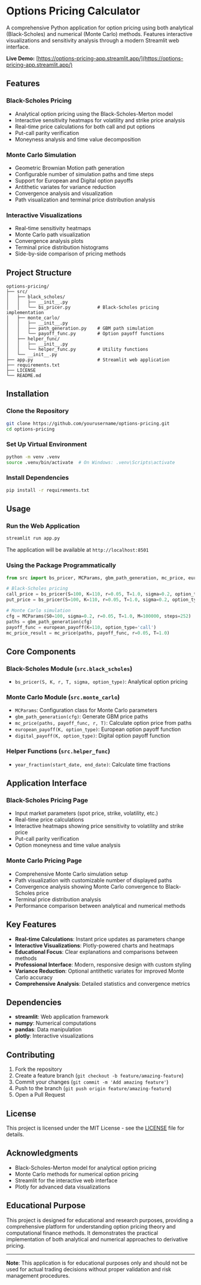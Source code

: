 # Options Pricing Calculator

A comprehensive Python application for option pricing using both analytical (Black-Scholes) and numerical (Monte Carlo) methods. Features interactive visualizations and sensitivity analysis through a modern Streamlit web interface.

**Live Demo:** [https://options-pricing-app.streamlit.app/](https://options-pricing-app.streamlit.app/)

## Features

### Black-Scholes Pricing
- Analytical option pricing using the Black-Scholes-Merton model
- Interactive sensitivity heatmaps for volatility and strike price analysis
- Real-time price calculations for both call and put options
- Put-call parity verification
- Moneyness analysis and time value decomposition

### Monte Carlo Simulation
- Geometric Brownian Motion path generation
- Configurable number of simulation paths and time steps
- Support for European and Digital option payoffs
- Antithetic variates for variance reduction
- Convergence analysis and visualization
- Path visualization and terminal price distribution analysis

### Interactive Visualizations
- Real-time sensitivity heatmaps
- Monte Carlo path visualization
- Convergence analysis plots
- Terminal price distribution histograms
- Side-by-side comparison of pricing methods

## Project Structure

```
options-pricing/
├── src/
│   ├── black_scholes/
│   │   ├── __init__.py
│   │   └── bs_pricer.py          # Black-Scholes pricing implementation
│   ├── monte_carlo/
│   │   ├── __init__.py
│   │   ├── path_generation.py    # GBM path simulation
│   │   └── payoff_func.py        # Option payoff functions
│   ├── helper_func/
│   │   ├── __init__.py
│   │   └── helper_func.py        # Utility functions
│   └── __init__.py
├── app.py                        # Streamlit web application
├── requirements.txt
├── LICENSE
└── README.md
```

## Installation

### Clone the Repository
```bash
git clone https://github.com/yourusername/options-pricing.git
cd options-pricing
```

### Set Up Virtual Environment
```bash
python -m venv .venv
source .venv/bin/activate  # On Windows: .venv\Scripts\activate
```

### Install Dependencies
```bash
pip install -r requirements.txt
```

## Usage

### Run the Web Application
```bash
streamlit run app.py
```

The application will be available at `http://localhost:8501`

### Using the Package Programmatically

```python
from src import bs_pricer, MCParams, gbm_path_generation, mc_price, european_payoff

# Black-Scholes pricing
call_price = bs_pricer(S=100, K=110, r=0.05, T=1.0, sigma=0.2, option_type='call')
put_price = bs_pricer(S=100, K=110, r=0.05, T=1.0, sigma=0.2, option_type='put')

# Monte Carlo simulation
cfg = MCParams(S0=100, sigma=0.2, r=0.05, T=1.0, M=100000, steps=252)
paths = gbm_path_generation(cfg)
payoff_func = european_payoff(K=110, option_type='call')
mc_price_result = mc_price(paths, payoff_func, r=0.05, T=1.0)
```

## Core Components

### Black-Scholes Module (`src.black_scholes`)
- `bs_pricer(S, K, r, T, sigma, option_type)`: Analytical option pricing

### Monte Carlo Module (`src.monte_carlo`)
- `MCParams`: Configuration class for Monte Carlo parameters
- `gbm_path_generation(cfg)`: Generate GBM price paths
- `mc_price(paths, payoff_func, r, T)`: Calculate option price from paths
- `european_payoff(K, option_type)`: European option payoff function
- `digital_payoff(K, option_type)`: Digital option payoff function

### Helper Functions (`src.helper_func`)
- `year_fraction(start_date, end_date)`: Calculate time fractions

## Application Interface

### Black-Scholes Pricing Page
- Input market parameters (spot price, strike, volatility, etc.)
- Real-time price calculations
- Interactive heatmaps showing price sensitivity to volatility and strike price
- Put-call parity verification
- Option moneyness and time value analysis

### Monte Carlo Pricing Page
- Comprehensive Monte Carlo simulation setup
- Path visualization with customizable number of displayed paths
- Convergence analysis showing Monte Carlo convergence to Black-Scholes price
- Terminal price distribution analysis
- Performance comparison between analytical and numerical methods

## Key Features

- **Real-time Calculations**: Instant price updates as parameters change
- **Interactive Visualizations**: Plotly-powered charts and heatmaps
- **Educational Focus**: Clear explanations and comparisons between methods
- **Professional Interface**: Modern, responsive design with custom styling
- **Variance Reduction**: Optional antithetic variates for improved Monte Carlo accuracy
- **Comprehensive Analysis**: Detailed statistics and convergence metrics

## Dependencies

- **streamlit**: Web application framework
- **numpy**: Numerical computations
- **pandas**: Data manipulation
- **plotly**: Interactive visualizations

## Contributing

1. Fork the repository
2. Create a feature branch (`git checkout -b feature/amazing-feature`)
3. Commit your changes (`git commit -m 'Add amazing feature'`)
4. Push to the branch (`git push origin feature/amazing-feature`)
5. Open a Pull Request

## License

This project is licensed under the MIT License - see the [LICENSE](LICENSE) file for details.

## Acknowledgments

- Black-Scholes-Merton model for analytical option pricing
- Monte Carlo methods for numerical option pricing
- Streamlit for the interactive web interface
- Plotly for advanced data visualizations

## Educational Purpose

This project is designed for educational and research purposes, providing a comprehensive platform for understanding option pricing theory and computational finance methods. It demonstrates the practical implementation of both analytical and numerical approaches to derivative pricing.

---

**Note**: This application is for educational purposes only and should not be used for actual trading decisions without proper validation and risk management procedures.
